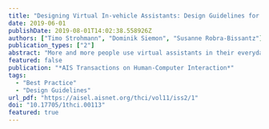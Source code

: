 ```yaml
---
title: "Designing Virtual In-vehicle Assistants: Design Guidelines for Creating a Convincing User Experience"
date: 2019-06-01
publishDate: 2019-08-01T14:02:38.558926Z
authors: ["Timo Strohmann", "Dominik Siemon", "Susanne Robra-Bissantz"]
publication_types: ["2"]
abstract: "More and more people use virtual assistants in their everyday life (e.g., on their mobile phones, in their homes, or in their cars). So-called vehicle assistance systems have evolved over the years and now perform various proactive tasks. However, we still lack concrete guidelines with all the specifics that one needs to consider to build virtual assistants that provide a convincing user experience (especially in vehicles). This research provides guidelines for designing virtual in- vehicle assistants. The developed guidelines offer a clear and structured overview of what designers have to consider while designing virtual in-vehicle assistants for a convincing user experience. Following design science research principles, we designed the guidelines based on the existing literature on the requirements of assistant systems and on the results from interviewing experts. In order to demonstrate the applicability of the guidelines, we developed a virtual reality prototype that considered the design guidelines. In a user experience test with 19 participants, we found that the prototype was easy to use, allowed good interaction, and increased the users’ overall comfort."
featured: false
publication: "*AIS Transactions on Human-Computer Interaction*"
tags:
  - "Best Practice"
  - "Design Guidelines"
url_pdf: "https://aisel.aisnet.org/thci/vol11/iss2/1"
doi: "10.17705/1thci.00113"
featured: true
---
```

